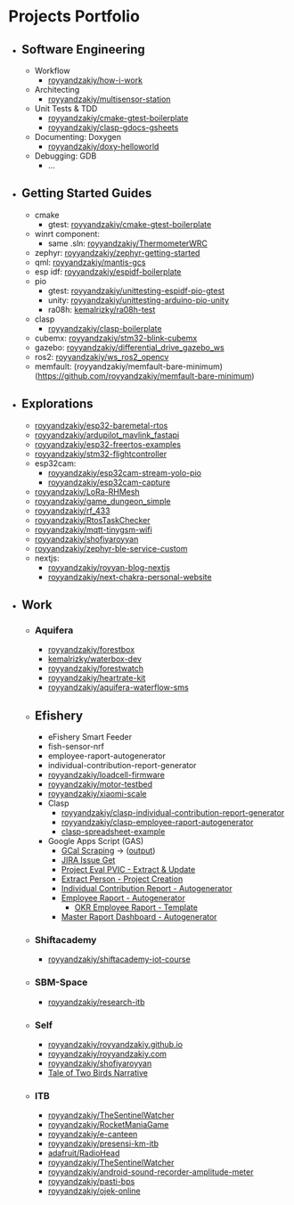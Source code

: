 # Projects Portfolio
- ## Software Engineering
    - Workflow
        - [royyandzakiy/how-i-work](https://github.com/royyandzakiy/how-i-work/blob/master/WORKFLOW.md)
    - Architecting
        - [royyandzakiy/multisensor-station](https://github.com/royyandzakiy/multisensor-station)
    - Unit Tests & TDD
        - [royyandzakiy/cmake-gtest-boilerplate](https://github.com/royyandzakiy/cmake-gtest-boilerplate)
        - [royyandzakiy/clasp-gdocs-gsheets](https://github.com/royyandzakiy/clasp-gdocs-gsheets)
    - Documenting: Doxygen
        - [royyandzakiy/doxy-helloworld](https://github.com/royyandzakiy/doxy-helloworld)
    - Debugging: GDB
        - …
- ## Getting Started Guides
    - cmake
        - gtest: [royyandzakiy/cmake-gtest-boilerplate](https://github.com/royyandzakiy/cmake-gtest-boilerplate)
    - winrt component: 
        - same .sln: [royyandzakiy/ThermometerWRC](https://github.com/royyandzakiy/ThermometerWRC)
    - zephyr: [royyandzakiy/zephyr-getting-started](https://github.com/royyandzakiy/zephyr-getting-started)
    - qml: [royyandzakiy/mantis-gcs](https://github.com/royyandzakiy/mantis-gcs)
    - esp idf: [royyandzakiy/espidf-boilerplate](https://github.com/royyandzakiy/espidf-boilerplate)
    - pio
        - gtest: [royyandzakiy/unittesting-espidf-pio-gtest](https://github.com/royyandzakiy/unittesting-espidf-pio-gtest)
        - unity: [royyandzakiy/unittesting-arduino-pio-unity](https://github.com/royyandzakiy/unittesting-arduino-pio-unity)
        - ra08h: [kemalrizky/ra08h-test](https://github.com/kemalrizky/ra08h-test)
    - clasp
        - [royyandzakiy/clasp-boilerplate](https://github.com/royyandzakiy/clasp-boilerplate)
    - cubemx: [royyandzakiy/stm32-blink-cubemx](https://github.com/royyandzakiy/stm32-blink-cubemx)
    - gazebo: [royyandzakiy/differential_drive_gazebo_ws](https://github.com/royyandzakiy/differential_drive_gazebo_ws)
    - ros2: [royyandzakiy/ws_ros2_opencv](https://github.com/royyandzakiy/ws_ros2_opencv)
    - memfault: (royyandzakiy/memfault-bare-minimum)(https://github.com/royyandzakiy/memfault-bare-minimum)
- ## Explorations
    - [royyandzakiy/esp32-baremetal-rtos](https://github.com/royyandzakiy/esp32-baremetal-rtos)
    - [royyandzakiy/ardupilot_mavlink_fastapi](https://github.com/royyandzakiy/ardupilot_mavlink_fastapi)
    - [royyandzakiy/esp32-freertos-examples](https://github.com/royyandzakiy/esp32-freertos-examples)
    - [royyandzakiy/stm32-flightcontroller](https://github.com/royyandzakiy/stm32-flightcontroller)
    - esp32cam:
        - [royyandzakiy/esp32cam-stream-yolo-pio](https://github.com/royyandzakiy/esp32cam-stream-yolo-pio)
        - [royyandzakiy/esp32cam-capture](https://github.com/royyandzakiy/esp32cam-capture)
    - [royyandzakiy/LoRa-RHMesh](https://github.com/royyandzakiy/LoRa-RHMesh)
    - [royyandzakiy/game_dungeon_simple](https://github.com/royyandzakiy/game_dungeon_simple)
    - [royyandzakiy/rf_433](https://github.com/royyandzakiy/rf_433)
    - [royyandzakiy/RtosTaskChecker](https://github.com/royyandzakiy/RtosTaskChecker)
    - [royyandzakiy/mqtt-tinygsm-wifi](https://github.com/royyandzakiy/mqtt-tinygsm-wifi)
    - [royyandzakiy/shofiyaroyyan](https://github.com/royyandzakiy/shofiyaroyyan)
    - [royyandzakiy/zephyr-ble-service-custom](https://github.com/royyandzakiy/zephyr-ble-service-custom)
    - nextjs:
        - [royyandzakiy/royyan-blog-nextjs](https://github.com/royyandzakiy/royyan-blog-nextjs)
        - [royyandzakiy/next-chakra-personal-website](https://github.com/royyandzakiy/next-chakra-personal-website)
- ## Work
    - ### Aquifera
        - [royyandzakiy/forestbox](https://github.com/royyandzakiy/forestbox)
        - [kemalrizky/waterbox-dev](https://github.com/kemalrizky/waterbox-dev)
        - [royyandzakiy/forestwatch](https://github.com/royyandzakiy/forestwatch)
        - [royyandzakiy/heartrate-kit](https://github.com/royyandzakiy/heartrate-kit)
        - [royyandzakiy/aquifera-waterflow-sms](https://github.com/royyandzakiy/aquifera-waterflow-sms)
    - ## Efishery
        - eFishery Smart Feeder
        - fish-sensor-nrf
        - employee-raport-autogenerator
        - individual-contribution-report-generator
        - [royyandzakiy/loadcell-firmware](https://github.com/royyandzakiy/loadcell-firmware)
        - [royyandzakiy/motor-testbed](https://github.com/royyandzakiy/motor-testbed)
        - [royyandzakiy/xiaomi-scale](https://github.com/royyandzakiy/xiaomi-scale)
        - Clasp
            - [royyandzakiy/clasp-individual-contribution-report-generator](https://github.com/royyandzakiy/clasp-individual-contribution-report-generator)
            - [royyandzakiy/clasp-employee-raport-autogenerator](https://github.com/royyandzakiy/clasp-employee-raport-autogenerator)
            - [clasp-spreadsheet-example](https://script.google.com/home/projects/1FghjX0N_4darjheBl-3ZlOVi-MXS4yJWHVKit_3hMPnUD42zI2taKUG_/edit)
        - Google Apps Script (GAS)
            - [GCal Scraping](https://script.google.com/home/projects/1NuuiYL-USRD8sqCJriNgoRewvYTGP9NS9pRdENg7lfhkhWV4t9hoXRm7/edit?pli=1) -> ([output](https://docs.google.com/spreadsheets/d/11Ayiiq6P32mYMMHJk1B1Or8CIID7mP1TMzRjEvUVG7w/edit?gid=376536342#gid=376536342))
            - [JIRA Issue Get](https://script.google.com/home/projects/1qjKjxvArWvKajFCTrSPpgX0nayKMpCLSGJ4J0ZuhdR7By4BhTlTfHi0H/edit)
            - [Project Eval PVIC - Extract & Update](https://script.google.com/home/projects/1fkQnrLoZd-rmK2QJ4LcHMPMWZaHk22cPaS8qKgmwTQWacI6sxnhqqEoA/edit)
            - [Extract Person - Project Creation](https://script.google.com/home/projects/1KI7KxwzggkNJ494MjE5K-oqKapAnSli1jFF_-yyCtvoXk8nhzXNMc2AV/edit)
            - [Individual Contribution Report - Autogenerator](https://script.google.com/home/projects/1RTJqXG88eTCw-BIQeYGMLPTY7438QhvuoicrDxqR9Uvk8DxDy19XGtip/edit)
            - [Employee Raport - Autogenerator](https://script.google.com/home/projects/1OlloDidkeApIAQCQav2_zSpmU62La9upsQO61DpwQisElx8RySEEPNLp/edit)
                - [OKR Employee Raport - Template](https://docs.google.com/spreadsheets/d/1Ku5QjZwINm5q4QvIWRCYgXEYn9vFL_-PGf8fxqfj8hY/edit?gid=1691499781#gid=1691499781)
            - [Master Raport Dashboard - Autogenerator](https://script.google.com/home/projects/1Cjtb0GRX_pX_lwkxqnzuMbbR6-3Us9O0n-ULu1fIqQEBFppreI1iHZIR/edit)
    - ### Shiftacademy
        - [royyandzakiy/shiftacademy-iot-course](https://github.com/royyandzakiy/shiftacademy-iot-course)
    - ### SBM-Space
        - [royyandzakiy/research-itb](https://github.com/royyandzakiy/research-itb)
    - ### Self
        - [royyandzakiy/royyandzakiy.github.io](https://github.com/royyandzakiy/royyandzakiy.github.io)
        - [royyandzakiy/royyandzakiy.com](https://github.com/royyandzakiy/royyandzakiy.com)
        - [royyandzakiy/shofiyaroyyan](https://github.com/royyandzakiy/shofiyaroyyan)
        - [Tale of Two Birds Narrative](https://docs.google.com/document/d/1w-JOrwFG25uwISggV9Jd7aHV47XvYyP93nXWiyzrw4c/edit?tab=t.0)
    - ### ITB
        - [royyandzakiy/TheSentinelWatcher](https://github.com/royyandzakiy/TheSentinelWatcher)
        - [royyandzakiy/RocketManiaGame](https://github.com/royyandzakiy/RocketManiaGame)
        - [royyandzakiy/e-canteen](https://github.com/royyandzakiy/e-canteen)
        - [royyandzakiy/presensi-km-itb](https://github.com/royyandzakiy/presensi-km-itb)
        - [adafruit/RadioHead](https://github.com/adafruit/RadioHead)
        - [royyandzakiy/TheSentinelWatcher](https://github.com/royyandzakiy/TheSentinelWatcher)
        - [royyandzakiy/android-sound-recorder-amplitude-meter](https://github.com/royyandzakiy/android-sound-recorder-amplitude-meter)
        - [royyandzakiy/pasti-bps](https://github.com/royyandzakiy/pasti-bps)
        - [royyandzakiy/ojek-online](https://github.com/royyandzakiy/ojek-online)